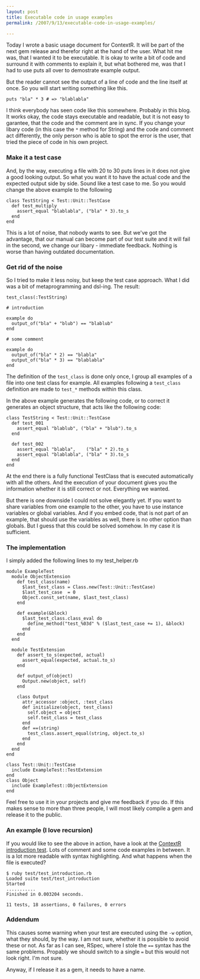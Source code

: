 ```yaml
---
layout: post
title: Executable code in usage examples
permalink: /2007/9/13/executable-code-in-usage-examples/

---
```


Today I wrote a basic usage document for ContextR. It will be part of the next
gem release and therefor right at the hand of the user. What hit me was, that I
wanted it to be executable. It is okay to write a bit of code and surround it
with comments to explain it, but what bothered me, was that I had to use puts
all over to demostrate example output.

But the reader cannot see the output of a line of code and the line itself at
once. So you will start writing something like this.

    puts "bla" * 3 # => "blablabla"

I think everybody has seen code like this somewhere. Probably in this blog. It
works okay, the code stays executable and readable, but it is not easy to
garantee, that the code and the comment are in sync. If you change your libary
code (in this case the `*` method for String) and the code and comment act
differently, the only person who is able to spot the error is the user, that
tried the piece of code in his own project.

### Make it a test case

And, by the way, executing a file with 20 to 30 puts lines in it does not give a
good looking output. So what you want it to have the actual code and the
expected output side by side. Sound like a test case to me. So you would change
the above example to the following

    class TestString < Test::Unit::TestCase
      def test_multiply
        assert_equal "blablabla", ("bla" * 3).to_s
      end
    end

This is a lot of noise, that nobody wants to see. But we've got the advantage,
that our manual can become part of our test suite and it will fail in the
second, we change our libary - immediate feedback. Nothing is worse than having
outdated documentation.

### Get rid of the noise

So I tried to make it less noisy, but keep the test case approach. What I did
was a bit of metaprogramming and dsl-ing. The result:

    test_class(:TestString)

    # introduction

    example do
      output_of("bla" + "blub") == "blablub"
    end

    # some comment

    example do
      output_of("bla" * 2) == "blabla"
      output_of("bla" * 3) == "blablabla"
    end


The definition of the `test_class` is done only once, I group all examples of a
file into one test class for example. All examples following a `test_class`
definition are made to `test_*` methods within this class.

In the above example generates the following code, or to correct it generates an
object structure, that acts like the following code:

    class TestString < Test::Unit::TestCase
      def test_001
        assert_equal "blablub", ("bla" + "blub").to_s
      end

      def test_002
        assert_equal "blabla",    ("bla" * 2).to_s
        assert_equal "blablabla", ("bla" * 3).to_s
      end
    end

At the end there is a fully functional TestClass that is executed automatically
with all the others. And the execution of your document gives you the
information whether it is still correct or not. Everything we wanted.

But there is one downside I could not solve elegantly yet. If you want to share
variables from one example to the other, you have to use instance variables or
global variables. And if you embed code, that is not part of an example, that
should use the variables as well, there is no other option than globals. But I
guess that this could be solved somehow. In my case it is sufficient.

### The implementation

I simply added the following lines to my test_helper.rb

    module ExampleTest
      module ObjectExtension
        def test_class(name)
          $last_test_class = Class.new(Test::Unit::TestCase)
          $last_test_case  = 0
          Object.const_set(name, $last_test_class)
        end

        def example(&block)
          $last_test_class.class_eval do
            define_method("test_%03d" % ($last_test_case += 1), &block)
          end
        end
      end

      module TestExtension
        def assert_to_s(expected, actual)
          assert_equal(expected, actual.to_s)
        end

        def output_of(object)
          Output.new(object, self)
        end

        class Output
          attr_accessor :object, :test_class
          def initialize(object, test_class)
            self.object = object
            self.test_class = test_class
          end
          def ==(string)
            test_class.assert_equal(string, object.to_s)
          end
        end
      end
    end

    class Test::Unit::TestCase
      include ExampleTest::TestExtension
    end
    class Object
      include ExampleTest::ObjectExtension
    end

Feel free to use it in your projects and give me feedback if you do. If this
makes sense to more than three people, I will most likely compile a gem and
release it to the public.

### An example (I love recursion)

If you would like to see the above in action, have a look at the [ContextR
introduction
test](http://contextr.rubyforge.org/svn/trunk/test/test_introduction.rb). Lots
of comment and some code examples in between. It is a lot more readable with
syntax highlighting. And what happens when the file is executed?

    $ ruby test/test_introduction.rb
    Loaded suite test/test_introduction
    Started
    ...........
    Finished in 0.003204 seconds.

    11 tests, 18 assertions, 0 failures, 0 errors

### Addendum

This causes some warning when your test are executed using the `-w` option, what
they should, by the way. I am not sure, whether it is possible to avoid these or
not. As far as I can see, RSpec, where I stole the `==` syntax has the same
problems. Propably we should switch to a single `=` but this would not look
right. I'm not sure.

Anyway, if I release it as a gem, it needs to have a name.
